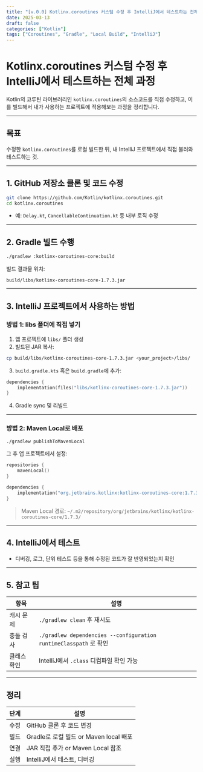 ```yaml
---
title: "[v.0.0] Kotlinx.coroutines 커스텀 수정 후 IntelliJ에서 테스트하는 전체 과정"
date: 2025-03-13
draft: false
categories: ["Kotlin"]
tags: ["Coroutines", "Gradle", "Local Build", "IntelliJ"]
---
```


# Kotlinx.coroutines 커스텀 수정 후 IntelliJ에서 테스트하는 전체 과정

Kotlin의 코루틴 라이브러리인 `kotlinx.coroutines`의 소스코드를 직접 수정하고, 이를 빌드해서 내가 사용하는 프로젝트에 적용해보는 과정을 정리합니다.

---

## 목표

수정한 `kotlinx.coroutines`를 로컬 빌드한 뒤, 내 IntelliJ 프로젝트에서 직접 불러와 테스트하는 것.

---

## 1. GitHub 저장소 클론 및 코드 수정

```bash
git clone https://github.com/Kotlin/kotlinx.coroutines.git
cd kotlinx.coroutines
```

- 예: `Delay.kt`, `CancellableContinuation.kt` 등 내부 로직 수정

---

## 2. Gradle 빌드 수행

```bash
./gradlew :kotlinx-coroutines-core:build
```

빌드 결과물 위치:
```
build/libs/kotlinx-coroutines-core-1.7.3.jar
```

---

## 3. IntelliJ 프로젝트에서 사용하는 방법

### 방법 1: libs 폴더에 직접 넣기

1. 앱 프로젝트에 `libs/` 폴더 생성
2. 빌드된 JAR 복사:

```bash
cp build/libs/kotlinx-coroutines-core-1.7.3.jar <your_project>/libs/
```

3. `build.gradle.kts` 혹은 `build.gradle`에 추가:

```kotlin
dependencies {
    implementation(files("libs/kotlinx-coroutines-core-1.7.3.jar"))
}
```

4. Gradle sync 및 리빌드

---

### 방법 2: Maven Local로 배포

```bash
./gradlew publishToMavenLocal
```

그 후 앱 프로젝트에서 설정:

```kotlin
repositories {
    mavenLocal()
}

dependencies {
    implementation("org.jetbrains.kotlinx:kotlinx-coroutines-core:1.7.3")
}
```

> Maven Local 경로: `~/.m2/repository/org/jetbrains/kotlinx/kotlinx-coroutines-core/1.7.3/`

---

## 4. IntelliJ에서 테스트

- 디버깅, 로그, 단위 테스트 등을 통해 수정된 코드가 잘 반영되었는지 확인

---

## 5. 참고 팁

| 항목 | 설명 |
|------|------|
| 캐시 문제 | `./gradlew clean` 후 재시도 |
| 충돌 검사 | `./gradlew dependencies --configuration runtimeClasspath` 로 확인 |
| 클래스 확인 | IntelliJ에서 `.class` 디컴파일 확인 가능 |

---

## 정리

| 단계 | 설명 |
|------|------|
| 수정 | GitHub 클론 후 코드 변경 |
| 빌드 | Gradle로 로컬 빌드 or Maven local 배포 |
| 연결 | JAR 직접 추가 or Maven Local 참조 |
| 실행 | IntelliJ에서 테스트, 디버깅 |
